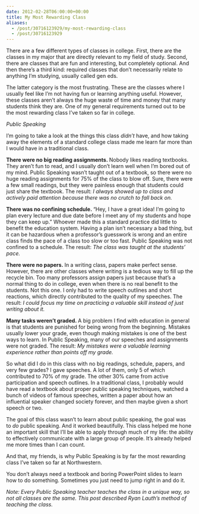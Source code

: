 ```yaml
---
date: 2012-02-28T06:00:00+00:00
title: My Most Rewarding Class
aliases:
  - /post/30716123929/my-most-rewarding-class
  - /post/30716123929
---
```


<p>There are a few different types of classes in college. First, there are the classes in my major that are directly relevant to my field of study. Second, there are classes that are fun and interesting, but completely optional. And then there’s a third kind: required classes that don’t necessarily relate to anything I’m studying, usually called gen eds.</p>&#13;
<p>The latter category is the most frustrating. These are the classes where I usually feel like I’m not having fun or learning anything useful. However, these classes aren’t always the huge waste of time and money that many students think they are. One of my general requirements turned out to be the most rewarding class I’ve taken so far in college.</p>&#13;
<p><em>Public Speaking</em></p>&#13;
<p>I’m going to take a look at the things this class <em>didn’t</em> have, and how taking away the elements of a standard college class made me learn far more than I would have in a traditional class.</p>&#13;
<p><strong>There were no big reading assignments. </strong>Nobody likes reading textbooks. They aren’t fun to read, and I usually don’t learn well when I’m bored out of my mind. Public Speaking wasn’t taught out of a textbook, so there were no huge reading assignments for 75% of the class to blow off. Sure, there were a few small readings, but they were painless enough that students could just share the textbook. The result: <em>I always showed up to class and actively paid attention because there was no crutch to fall back on.</em></p>&#13;
<p><strong>There was no confining schedule. </strong>“Hey, I have a great idea! I’m going to plan every lecture and due date before I meet any of my students and hope they can keep up.” Whoever made this a standard practice did little to benefit the education system. Having a plan isn’t necessary a bad thing, but it can be hazardous when a professor’s guesswork is wrong and an entire class finds the pace of a class too slow or too fast. Public Speaking was not confined to a schedule. The result: <em>The class was taught at the students’ pace.</em></p>&#13;
<p><strong>There were no papers. </strong>In a writing class, papers make perfect sense. However, there are other classes where writing is a tedious way to fill up the recycle bin. Too many professors assign papers just because that’s a normal thing to do in college, even when there is no real benefit to the students. Not this one. I only had to write speech outlines and short reactions, which directly contributed to the quality of my speeches. The result: <em>I could focus my time on practicing a valuable skill instead of just writing about it.</em></p>&#13;
<p><strong>Many tasks weren’t graded. </strong>A big problem I find with education in general is that students are punished for being wrong from the beginning. Mistakes usually lower your grade, even though making mistakes is one of the best ways to learn. In Public Speaking, many of our speeches and assignments were not graded. The result: <em>My mistakes were a valuable learning experience rather than points off my grade.</em></p>&#13;
<p>So what did I do in this class with no big readings, schedule, papers, and very few grades? I gave speeches. A lot of them, only 5 of which contributed to 70% of my grade. The other 30% came from active participation and speech outlines. In a traditional class, I probably would have read a textbook about proper public speaking techniques, watched a bunch of videos of famous speeches, written a paper about how an influential speaker changed society forever, and then maybe given a short speech or two.</p>&#13;
<p>The goal of this class wasn’t to learn about public speaking, the goal was to<em> do </em>public speaking. And it worked beautifully. This class helped me hone an important skill that I’ll be able to apply through much of my life: the ability to effectively communicate with a large group of people. It’s already helped me more times than I can count.</p>&#13;
<p>And that, my friends, is why Public Speaking is by far the most rewarding class I’ve taken so far at Northwestern.</p>&#13;
<p>You don’t always need a textbook and boring PowerPoint slides to learn how to do something. Sometimes you just need to jump right in and do it.</p>&#13;
<p><em>Note: Every Public Speaking teacher teaches the class in a unique way, so not all classes are the same. This post described Ryan Lauth’s method of teaching the class.</em></p>
